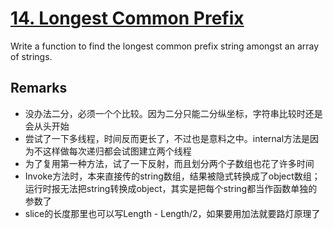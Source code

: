# [14. Longest Common Prefix](https://leetcode.com/problems/longest-common-prefix/)

Write a function to find the longest common prefix string amongst an array of strings.

## Remarks

* 没办法二分，必须一个个比较。因为二分只能二分纵坐标，字符串比较时还是会从头开始
* 尝试了一下多线程，时间反而更长了，不过也是意料之中。internal方法是因为不这样做每次递归都会试图建立两个线程
* 为了复用第一种方法，试了一下反射，而且划分两个子数组也花了许多时间
* Invoke方法时，本来直接传的string数组，结果被隐式转换成了object数组；运行时报无法把string转换成object，其实是把每个string都当作函数单独的参数了
* slice的长度那里也可以写Length - Length/2，如果要用加法就要路灯原理了
